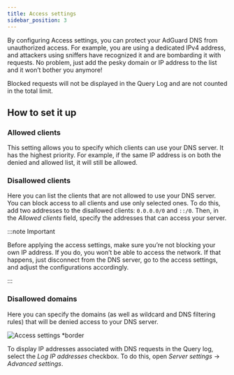```yaml
---
title: Access settings
sidebar_position: 3
---
```


By configuring Access settings, you can protect your AdGuard DNS from unauthorized access. For example, you are using a dedicated IPv4 address, and attackers using sniffers have recognized it and are bombarding it with requests. No problem, just add the pesky domain or IP address to the list and it won’t bother you anymore!

Blocked requests will not be displayed in the Query Log and are not counted in the total limit.

## How to set it up

### Allowed clients

This setting allows you to specify which clients can use your DNS server. It has the highest priority. For example, if the same IP address is on both the denied and allowed list, it will still be allowed.

### Disallowed clients

Here you can list the clients that are not allowed to use your DNS server. You can block access to all clients and use only selected ones. To do this, add two addresses to the disallowed clients: `0.0.0.0/0` and `::/0`. Then, in the *Allowed clients* field, specify the addresses that can access your server.

:::note Important

Before applying the access settings, make sure you’re not blocking your own IP address. If you do, you won’t be able to access the network. If that happens, just disconnect from the DNS server, go to the access settings, and adjust the configurations accordingly.

:::

### Disallowed domains

Here you can specify the domains (as well as wildcard and DNS filtering rules) that will be denied access to your DNS server.

![Access settings *border](https://cdn.adtidy.org/content/release_notes/dns/v2-5/AS-en.png)

To display IP addresses associated with DNS requests in the Query log, select the *Log IP addresses* checkbox. To do this, open *Server settings* → *Advanced settings*.
